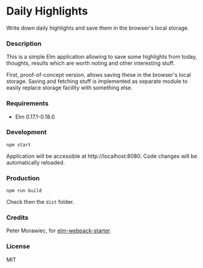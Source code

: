 # Daily Highlights

Write down daily highlights and save them in the browser's local storage.

### Description

This is a simple Elm application allowing to save some highlights from today,
thoughts, results which are worth noting and other interesting stuff.

First, proof-of-concept version, allows saving these in the browser's local storage.
Saving and fetching stuff is implemented as separate module to easily replace storage facility with something else.

### Requirements

* Elm 0.17.1-0.18.0

### Development

```
npm start
```

Application will be accessible at http://localhost:8080. Code changes will be automatically reloaded.

### Production

```
npm run build
```

Check then the `dist` folder.

### Credits

Peter Morawiec, for [elm-webpack-starter](https://github.com/moarwick/elm-webpack-starter).

### License

MIT